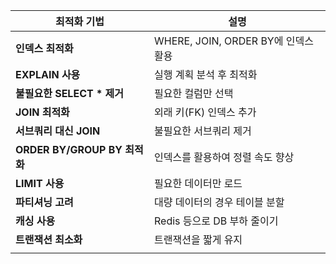 
| **최적화 기법**                | **설명**                        |
| ------------------------- | ----------------------------- |
| **인덱스 최적화**               | WHERE, JOIN, ORDER BY에 인덱스 활용 |
| **EXPLAIN 사용**            | 실행 계획 분석 후 최적화                |
| **불필요한 SELECT * 제거**      | 필요한 컬럼만 선택                    |
| **JOIN 최적화**              | 외래 키(FK) 인덱스 추가               |
| **서브쿼리 대신 JOIN**          | 불필요한 서브쿼리 제거                  |
| **ORDER BY/GROUP BY 최적화** | 인덱스를 활용하여 정렬 속도 향상            |
| **LIMIT 사용**              | 필요한 데이터만 로드                   |
| **파티셔닝 고려**               | 대량 데이터의 경우 테이블 분할             |
| **캐싱 사용**                 | Redis 등으로 DB 부하 줄이기           |
| **트랜잭션 최소화**              | 트랜잭션을 짧게 유지                   |
|                           |                               |
